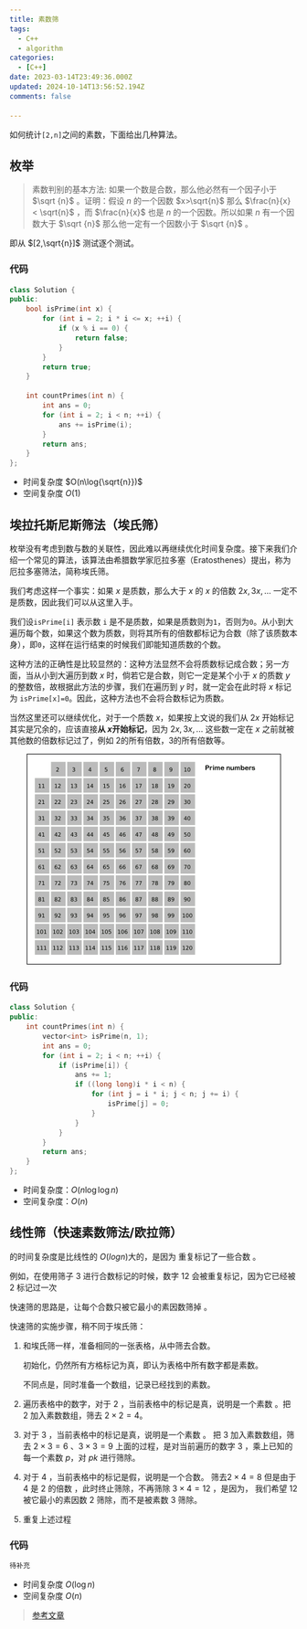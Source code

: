 ```yaml
---
title: 素数筛
tags:
  - C++
  - algorithm
categories:
  - [C++]
date: 2023-03-14T23:49:36.000Z
updated: 2024-10-14T13:56:52.194Z
comments: false

---
```

如何统计`[2,n]`之间的素数，下面给出几种算法。
<!--more-->
## 枚举

>素数判别的基本方法: 如果一个数是合数，那么他必然有一个因子小于 $\sqrt {n}$ 。证明：假设 $n$ 的一个因数 $x>\sqrt{n}$ 那么 $\frac{n}{x} < \sqrt{n}$ ，而 $\frac{n}{x}$ 也是 $n$ 的一个因数。所以如果 $n$ 有一个因数大于 $\sqrt {n}$ 那么他一定有一个因数小于 $\sqrt {n}$ 。

即从 $[2,\sqrt{n}]$ 测试逐个测试。

### 代码

```C++
class Solution {
public:
    bool isPrime(int x) {
        for (int i = 2; i * i <= x; ++i) {
            if (x % i == 0) {
                return false;
            }
        }
        return true;
    }

    int countPrimes(int n) {
        int ans = 0;
        for (int i = 2; i < n; ++i) {
            ans += isPrime(i);
        }
        return ans;
    }
};
```

+ 时间复杂度 $O(n\log{\sqrt{n}})$
+ 空间复杂度 $O(1)$

## 埃拉托斯尼斯筛法（埃氏筛）

枚举没有考虑到数与数的关联性，因此难以再继续优化时间复杂度。接下来我们介绍一个常见的算法，该算法由希腊数学家厄拉多塞（Eratosthenes）提出，称为厄拉多塞筛法，简称埃氏筛。

我们考虑这样一个事实：如果 $x$ 是质数，那么大于 $x$ 的 $x$ 的倍数 $2x,3x,…$ 一定不是质数，因此我们可以从这里入手。

我们设`isPrime[i]` 表示数 `i` 是不是质数，如果是质数则为`1`，否则为`0`。从小到大遍历每个数，如果这个数为质数，则将其所有的倍数都标记为合数（除了该质数本身），即`0`，这样在运行结束的时候我们即能知道质数的个数。

这种方法的正确性是比较显然的：这种方法显然不会将质数标记成合数；另一方面，当从小到大遍历到数 $x$ 时，倘若它是合数，则它一定是某个小于 $x$ 的质数 $y$ 的整数倍，故根据此方法的步骤，我们在遍历到 $y$ 时，就一定会在此时将 $x$ 标记为 `isPrime[x]=0`。因此，这种方法也不会将合数标记为质数。

当然这里还可以继续优化，对于一个质数 $x$，如果按上文说的我们从 $2x$ 开始标记其实是冗余的，应该直接**从 $x$开始标记**，因为 $2x,3x,...$ 这些数一定在 $x$ 之前就被其他数的倍数标记过了，例如 2的所有倍数，3的所有倍数等。

<center><img src="素数筛\埃氏筛.gif"></center>

### 代码

```C++
class Solution {
public:
    int countPrimes(int n) {
        vector<int> isPrime(n, 1);
        int ans = 0;
        for (int i = 2; i < n; ++i) {
            if (isPrime[i]) {
                ans += 1;
                if ((long long)i * i < n) {
                    for (int j = i * i; j < n; j += i) {
                        isPrime[j] = 0;
                    }
                }
            }
        }
        return ans;
    }
};
```

+ 时间复杂度：$O(n\log{\log{n}})$
+ 空间复杂度：$O(n)$

## 线性筛（快速素数筛法/欧拉筛）
的时间复杂度是比线性的 $O(logn)$大的，是因为 重复标记了一些合数 。

例如，在使用筛子 $3$ 进行合数标记的时候，数字 $12$ 会被重复标记，因为它已经被 $2$ 标记过一次

快速筛的思路是，让每个合数只被它最小的素因数筛掉 。

快速筛的实施步骤，稍不同于埃氏筛：

1. 和埃氏筛一样，准备相同的一张表格，从中筛去合数。

    初始化，仍然所有方格标记为真，即认为表格中所有数字都是素数。

    不同点是，同时准备一个数组，记录已经找到的素数。

2. 遍历表格中的数字，对于 $2$ ，当前表格中的标记是真，说明是一个素数 。把 $2$ 加入素数数组，筛去 $2×2=4$。
3. 对于 $3$ ，当前表格中的标记是真，说明是一个素数 。
把 $3$ 加入素数数组，筛去 $2×3=6$ 、$3×3=9$
上面的过程，是对当前遍历的数字 $3$ ，乘上已知的每一个素数 $p$，对 $pk$ 进行筛除。

4. 对于 $4$ ，当前表格中的标记是假，说明是一个合数。
筛去$2×4=8$
但是由于 $4$ 是 $2$ 的倍数 ，此时终止筛除，不再筛除 $3×4=12$ ，是因为， 我们希望 $12$ 被它最小的素因数 $2$ 筛除，而不是被素数 $3$ 筛除。
5. 重复上述过程

### 代码

```C++
待补充
```

+ 时间复杂度 $O(\log{n})$
+ 空间复杂度 $O(n)$

>[参考文章](https://leetcode.cn/problems/count-primes/solution/ji-shu-zhi-shu-by-leetcode-solution/)